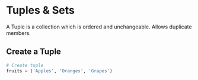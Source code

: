 # Tuples & Sets
A Tuple is a collection which is ordered and unchangeable. Allows duplicate members.

## Create a Tuple

```python title="my-python-app/tuples_sets.py"
# Create tuple
fruits = ('Apples', 'Oranges', 'Grapes')
```